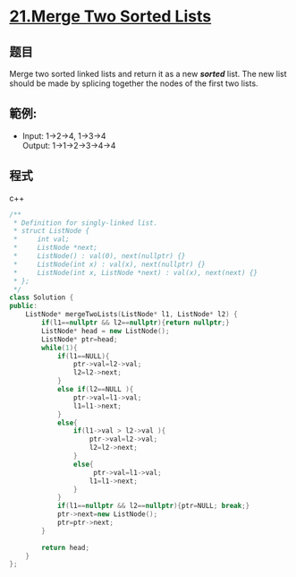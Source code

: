 # [21.Merge Two Sorted Lists](https://leetcode.com/problems/merge-two-sorted-lists/)

## 题目
Merge two sorted linked lists and return it as a new ***sorted*** list. The new list should be made by splicing together the nodes of the first two lists.


## 範例:

* Input: 1->2->4, 1->3->4    
  Output: 1->1->2->3->4->4
  
## 程式
c++
```cpp
/**
 * Definition for singly-linked list.
 * struct ListNode {
 *     int val;
 *     ListNode *next;
 *     ListNode() : val(0), next(nullptr) {}
 *     ListNode(int x) : val(x), next(nullptr) {}
 *     ListNode(int x, ListNode *next) : val(x), next(next) {}
 * };
 */
class Solution {
public:
    ListNode* mergeTwoLists(ListNode* l1, ListNode* l2) {
        if(l1==nullptr && l2==nullptr){return nullptr;}
        ListNode* head = new ListNode();
        ListNode* ptr=head;
        while(1){
            if(l1==NULL){    
                ptr->val=l2->val;
                l2=l2->next;
            } 
            else if(l2==NULL ){
                ptr->val=l1->val;
                l1=l1->next;
            }
            else{
                if(l1->val > l2->val ){
                    ptr->val=l2->val;
                    l2=l2->next;
                }
                else{
                     ptr->val=l1->val;
                    l1=l1->next;
                }
            }
            if(l1==nullptr && l2==nullptr){ptr=NULL; break;}
            ptr->next=new ListNode();
            ptr=ptr->next;
        }        
        
        return head;
    }
};
```

